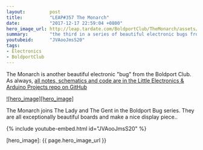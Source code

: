 ```yaml
---
layout:         post
title:          "LEAP#357 The Monarch"
date:           "2017-12-17 22:59:04 +0800"
hero_image_url: http://leap.tardate.com/BoldportClub/TheMonarch/assets/TheMonarch_build.jpg
summary:        "the third in a series of beautiful electronic bugs from the Boldport Club, Project #18 October 2017"
youtubeid:      "JVAooJmsS20"
tags:
- Electronics
- BoldportClub
---
```


The Monarch is another beautiful electronic "bug" from the Boldport Club.
As always, [all notes, schematics and code are in the Little Electronics & Arduino Projects repo on GitHub][project]

[![hero_image][hero_image]][project]

The Monarch joins The Lady and The Gent in the Boldport Bug series.
They are all exceptionally beautiful boards and make a nice display piece..

{% include youtube-embed.html id="JVAooJmsS20" %}

[leap]: http://leap.tardate.com
[project]: https://github.com/tardate/LittleArduinoProjects/tree/master/BoldportClub/TheMonarch
[hero_image]: {{ page.hero_image_url }}

